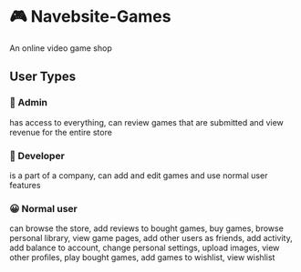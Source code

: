 # 🎮 Navebsite-Games
An online video game shop
## User Types
### 🤖 Admin
has access to everything, can review games that are submitted and view revenue for the entire store
### 👾 Developer
is a part of a company, can add and edit games and use normal user features 
### 😀 Normal user
can browse the store, add reviews to bought games, buy games, browse personal library, view game pages, add other users as friends, add activity, add balance to account, change personal settings, upload images, view other profiles, play bought games, add games to wishlist, view wishlist
